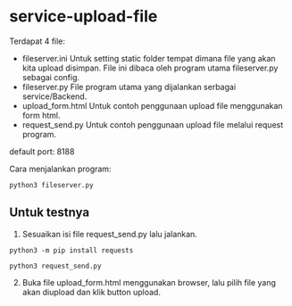 # service-upload-file

Terdapat 4 file:
- fileserver.ini
    Untuk setting static folder tempat dimana file yang akan kita upload disimpan.
    File ini dibaca oleh program utama fileserver.py sebagai config.
- fileserver.py
    File program utama yang dijalankan serbagai service/Backend.
- upload_form.html
    Untuk contoh penggunaan upload file menggunakan form html.
- request_send.py
    Untuk contoh penggunaan upload file melalui request program.

default port: 8188

Cara menjalankan program:
```
python3 fileserver.py
```

## Untuk testnya

1. Sesuaikan isi file request_send.py lalu jalankan.
```
python3 -m pip install requests

python3 request_send.py
```

2. Buka file upload_form.html menggunakan browser, lalu pilih file yang akan diupload dan klik button upload.
